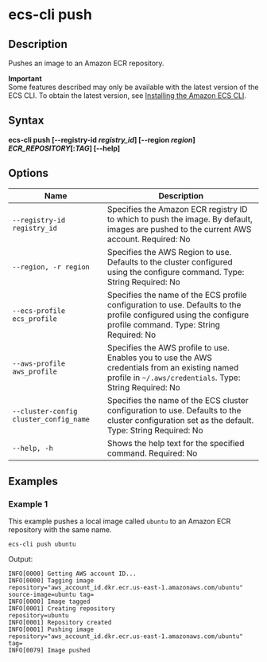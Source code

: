 # ecs\-cli push<a name="cmd-ecs-cli-push"></a>

## Description<a name="cmd-ecs-cli-push-description"></a>

Pushes an image to an Amazon ECR repository\.

**Important**  
Some features described may only be available with the latest version of the ECS CLI\. To obtain the latest version, see [Installing the Amazon ECS CLI](ECS_CLI_installation.md)\.

## Syntax<a name="cmd-ecs-cli-push-syntax"></a>

**ecs\-cli push \[\-\-registry\-id *registry\_id*\] \[\-\-region *region*\] *ECR\_REPOSITORY*\[:*TAG*\] \[\-\-help\]**

## Options<a name="cmd-ecs-cli-push-options"></a>


| Name | Description | 
| --- | --- | 
|  `--registry-id registry_id`  |  Specifies the Amazon ECR registry ID to which to push the image\. By default, images are pushed to the current AWS account\. Required: No  | 
|  `--region, -r region`  |  Specifies the AWS Region to use\. Defaults to the cluster configured using the configure command\. Type: String Required: No  | 
|  `--ecs-profile ecs_profile`  |  Specifies the name of the ECS profile configuration to use\. Defaults to the profile configured using the configure profile command\. Type: String Required: No  | 
|  `--aws-profile aws_profile`  |  Specifies the AWS profile to use\. Enables you to use the AWS credentials from an existing named profile in `~/.aws/credentials`\. Type: String Required: No  | 
|  `--cluster-config cluster_config_name`  |  Specifies the name of the ECS cluster configuration to use\. Defaults to the cluster configuration set as the default\. Type: String Required: No  | 
|  `--help, -h`  |  Shows the help text for the specified command\. Required: No  | 

## Examples<a name="cmd-ecs-cli-push-examples"></a>

### Example 1<a name="cmd-ecs-cli-push-example1"></a>

This example pushes a local image called `ubuntu` to an Amazon ECR repository with the same name\.

```
ecs-cli push ubuntu
```

Output:

```
INFO[0000] Getting AWS account ID...
INFO[0000] Tagging image                                 repository="aws_account_id.dkr.ecr.us-east-1.amazonaws.com/ubuntu" source-image=ubuntu tag=
INFO[0000] Image tagged
INFO[0001] Creating repository                           repository=ubuntu
INFO[0001] Repository created
INFO[0001] Pushing image                                 repository="aws_account_id.dkr.ecr.us-east-1.amazonaws.com/ubuntu" tag=
INFO[0079] Image pushed
```